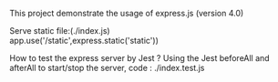 This project demonstrate the usage of express.js (version 4.0)

Serve static file:(./index.js)	
	app.use('/static',express.static('static'))

How to test the express server by Jest ?
	Using the Jest beforeAll and afterAll to start/stop the server, code : ./index.test.js



